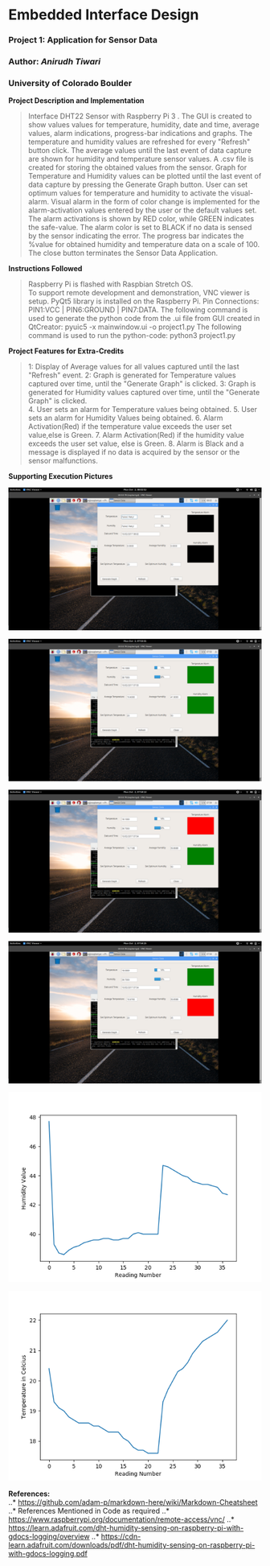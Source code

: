 # Embedded Interface Design
### Project 1: Application for Sensor Data
### Author: *Anirudh Tiwari*
### University of Colorado Boulder  

**Project Description and Implementation**  
>Interface DHT22 Sensor with Raspberry Pi 3  .
>The GUI is created to show values values for temperature, humidity, date and time, average values, alarm indications, progress-bar indications and graphs.
>The temperature and humidity values are refreshed for every "Refresh" button click.
>The average values until the last event of data capture are shown for humidity and temperature sensor values.
>A .csv file is created for storing the obtained values from the sensor.
>Graph for Temperature and Humidity values can be plotted until the last event of data capture by pressing the Generate Graph button.
>User can set optimum values for temperature and humidity to activate the visual-alarm.
>Visual alarm in the form of color change is implemented for the alarm-activation values entered by the user or the default values set.
>The alarm activations is shown by RED color, while GREEN indicates the safe-value.
>The alarm color is set to BLACK if no data is sensed by the sensor indicating the error.
>The progress bar indicates the %value for obtained humidity and temperature data on a scale of 100.
>The close button terminates the Sensor Data Application.


**Instructions Followed**  
>Raspberry Pi is flashed with Raspbian Stretch OS.  
>To support remote development and demonstration, VNC viewer is setup.
>PyQt5 library is installed on the Raspberry Pi.
>Pin Connections: PIN1:VCC | PIN6:GROUND | PIN7:DATA.
>The following command is used to generate the python code from the .ui file from GUI created in QtCreator: pyuic5 -x mainwindow.ui -o project1.py
>The following command is used to run the python-code: python3 project1.py


**Project Features for Extra-Credits**  
>1: Display of Average values for all values captured until the last "Refresh" event.
>2: Graph is generated for Temperature values captured over time, until the "Generate Graph" is clicked.
>3: Graph is generated for Humidity values captured over time, until the "Generate Graph" is clicked.  
>4. User sets an alarm for Temperature values being obtained.
>5. User sets an alarm for Humidity Values being obtained.
>6. Alarm Activation(Red) if the temperature value exceeds the user set value,else is Green.
>7. Alarm Activation(Red) if the humidity value exceeds the user set value, else is Green.
>8. Alarm is Black and a message is displayed if no data is acquired by the sensor or the sensor malfunctions.

**Supporting Execution Pictures**  

![alt text](https://github.com/tiwarianirudh/eid-fall2017/blob/master/Project1/untitled/0_No_Data_Recieved.png "When No Data is Captured")    


![alt text](https://github.com/tiwarianirudh/eid-fall2017/blob/master/Project1/untitled/1_With_No_Alarm.png "With No Alarm")  


![alt text](https://github.com/tiwarianirudh/eid-fall2017/blob/master/Project1/untitled/2_With_Temp_Alarm.png "With Temperature Alarm")


![alt text](https://github.com/tiwarianirudh/eid-fall2017/blob/master/Project1/untitled/3_With_Humidity_Alarm.png "With Humidity Alarm")


![alt text](https://github.com/tiwarianirudh/eid-fall2017/blob/master/Project1/untitled/Humidity.png "Humidity Graph")


![alt text](https://github.com/tiwarianirudh/eid-fall2017/blob/master/Project1/untitled/Temperature.png "With Temperature Graph")


**References:**  
..* https://github.com/adam-p/markdown-here/wiki/Markdown-Cheatsheet
..* References Mentioned in Code as required
..* https://www.raspberrypi.org/documentation/remote-access/vnc/
..* https://learn.adafruit.com/dht-humidity-sensing-on-raspberry-pi-with-gdocs-logging/overview
..* https://cdn-learn.adafruit.com/downloads/pdf/dht-humidity-sensing-on-raspberry-pi-with-gdocs-logging.pdf
